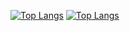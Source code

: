 [![Top Langs](https://github-readme-stats.vercel.app/api/top-langs/?username=mathluz&layout=compact&theme=github_dark)](https://github.com/mathluz/#gh-dark-mode-only)
[![Top Langs](https://github-readme-stats.vercel.app/api/top-langs/?username=mathluz&layout=compact&theme=default)](https://github.com/mathluz/#gh-light-mode-only)

<!-- https://github.com/anuraghazra/github-readme-stats?tab=readme-ov-file#customization -->

